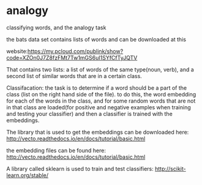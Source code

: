 # analogy

classifying words, and the analogy task

the bats data set contains lists of words and can be downloaded at this 

website:https://my.pcloud.com/publink/show?code=XZOn0J7Z8fzFMt7Tw1mGS6uI1SYfCfTyJQTV

That contains two lists: a list of words of the same type(noun, verb), and a second list of similar words that are in a
certain class. 

Classifacation:
the task is to determine if a word should be a part of the class (list on the right hand side of the file).
to do this, the word embedding for each of the words in the class, and for some random words that are not in that class 
are loaded(for positive and negative examples when training and testing your classifier) and then a classifier is 
trained with the embeddings. 

The library that is used to get the embeddings can be downloaded here:
http://vecto.readthedocs.io/en/docs/tutorial/basic.html

the embedding files can be found here:
http://vecto.readthedocs.io/en/docs/tutorial/basic.html
 
A library called sklearn is used to train and test classifiers:
http://scikit-learn.org/stable/ 
